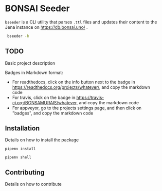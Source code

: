 # BONSAI Seeder

`bseeder` is a CLI utility that parses `.ttl` files and updates their content to the Jena instance on https://db.bonsai.uno/ .

```bash
 bseeder -h
 ```


## TODO

Basic project description

Badges in Markdown format:

* For readthedocs, click on the info button next to the badge in https://readthedocs.org/projects/whatever/, and copy the markdown code
* For travis, click on the badge in https://travis-ci.org/BONSAMURAIS/whatever, and copy the markdown code
* For appveyor, go to the projects settings page, and then click on "badges", and copy the markdown code

## Installation

Details on how to install the package

```
pipenv install

pipenv shell
```

## Contributing

Details on how to contribute
